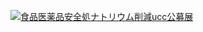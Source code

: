 [![食品医薬品安全処ナトリウム削減ucc公募展](https://img.youtube.com/vi/oI6AFDoMEFU/sddefault.jpg)](https://youtu.be/oI6AFDoMEFU?t=0s)
